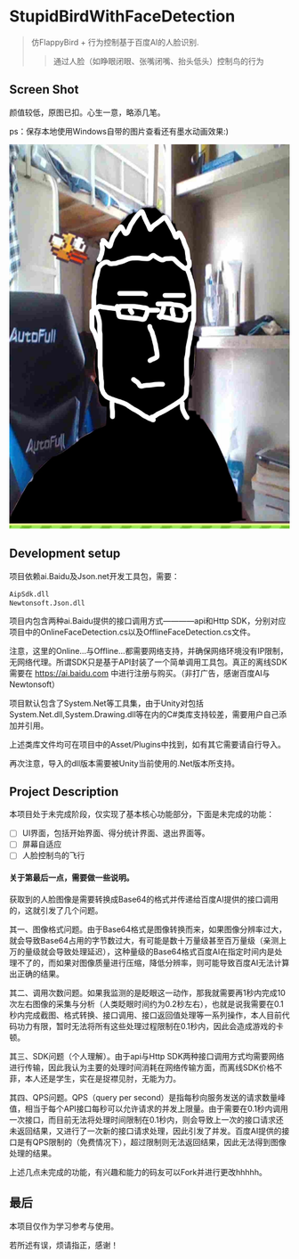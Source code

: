 # StupidBirdWithFaceDetection
> 仿FlappyBird + 行为控制基于百度AI的人脸识别.
>> 通过人脸（如睁眼闭眼、张嘴闭嘴、抬头低头）控制鸟的行为

## Screen Shot

颜值较低，原图已扣。心生一意，略添几笔。

ps：保存本地使用Windows自带的图片查看还有墨水动画效果:)

![](StupidBird/ScreenShot/InkedScreenShot_LI.jpg)

## Development setup

项目依赖ai.Baidu及Json.net开发工具包，需要：

```
AipSdk.dll
Newtonsoft.Json.dll
```

项目内包含两种ai.Baidu提供的接口调用方式————api和Http SDK，分别对应项目中的OnlineFaceDetection.cs以及OfflineFaceDetection.cs文件。

注意，这里的Online...与Offline...都需要网络支持，并确保网络环境没有IP限制，无网络代理。所谓SDK只是基于API封装了一个简单调用工具包。真正的离线SDK需要在 <https://ai.baidu.com> 中进行注册与购买。（非打广告，感谢百度AI与Newtonsoft）

项目默认包含了System.Net等工具集，由于Unity对包括System.Net.dll,System.Drawing.dll等在内的C#类库支持较差，需要用户自己添加并引用。

上述类库文件均可在项目中的Asset/Plugins中找到，如有其它需要请自行导入。

再次注意，导入的dll版本需要被Unity当前使用的.Net版本所支持。

## Project Description

本项目处于未完成阶段，仅实现了基本核心功能部分，下面是未完成的功能：

- [ ] UI界面，包括开始界面、得分统计界面、退出界面等。
- [ ] 屏幕自适应
- [ ] 人脸控制鸟的飞行

#### 关于第最后一点，需要做一些说明。

获取到的人脸图像是需要转换成Base64的格式并传递给百度AI提供的接口调用的，这就引发了几个问题。

其一、图像格式问题。由于Base64格式是图像转换而来，如果图像分辨率过大，就会导致Base64占用的字节数过大，有可能是数十万量级甚至百万量级（亲测上万的量级就会导致处理延迟），这种量级的Base64格式百度AI在指定时间内是处理不了的，而如果对图像质量进行压缩，降低分辨率，则可能导致百度AI无法计算出正确的结果。

其二、调用次数问题。如果我监测的是眨眼这一动作，那我就需要再1秒内完成10次左右图像的采集与分析（人类眨眼时间约为0.2秒左右），也就是说我需要在0.1秒内完成截图、格式转换、接口调用、接口返回值处理等一系列操作，本人目前代码功力有限，暂时无法将所有这些处理过程限制在0.1秒内，因此会造成游戏的卡顿。

其三、SDK问题（个人理解）。由于api与Http SDK两种接口调用方式均需要网络进行传输，因此我认为主要的处理时间消耗在网络传输方面，而离线SDK价格不菲，本人还是学生，实在是捉襟见肘，无能为力。

其四、QPS问题。QPS（query per second）是指每秒向服务发送的请求数量峰值，相当于每个API接口每秒可以允许请求的并发上限量。由于需要在0.1秒内调用一次接口，而目前无法将处理时间限制在0.1秒内，则会导致上一次的接口请求还未返回结果，又进行了一次新的接口请求处理，因此引发了并发。百度AI提供的接口是有QPS限制的（免费情况下），超过限制则无法返回结果，因此无法得到图像处理的结果。

上述几点未完成的功能，有兴趣和能力的码友可以Fork并进行更改hhhhh。

## 最后

本项目仅作为学习参考与使用。

若所述有误，烦请指正，感谢！
